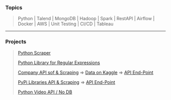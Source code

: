 ### Topics
> Python | Talend | MongoDB | Hadoop | Spark | RestAPI | Airflow | Docker | AWS | Unit Testing | CI/CD | Tableau
- - -
### Projects
> [Python Scraper](https://github.com/TawfikYasser/delog/blob/main/PythonScraper.py)
> 
> [Python Library for Regular Expressions](https://github.com/TawfikYasser/erxepy)
> 
> [Company API sof & Scraping](https://github.com/TawfikYasser/delog/tree/main/Company-Project) => [Data on Kaggle](https://www.kaggle.com/tawfikyasser/stackoverflow-companies) => [API End-Point](https://companies-api-sof.herokuapp.com/company)
>
> [PyPi Libraries API & Scraping](https://github.com/TawfikYasser/delog/tree/main/Library-API) => [API End-Point](https://libs-api-pypi.herokuapp.com/libs)
> 
> [Python Video API / No DB](https://github.com/TawfikYasser/delog/blob/main/videoAPI.py)
